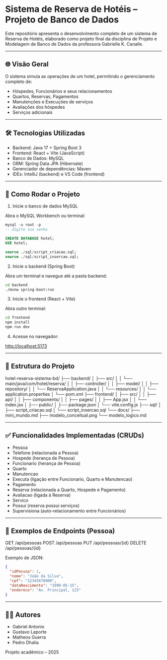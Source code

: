 # Sistema de Reserva de Hotéis – Projeto de Banco de Dados

Este repositório apresenta o desenvolvimento completo de um sistema de Reserva de Hotéis, elaborado como projeto final da disciplina de Projeto e Modelagem de Banco de Dados da professora Gabrielle K. Canalle.

---

## 🌐 Visão Geral

O sistema simula as operações de um hotel, permitindo o gerenciamento completo de:

* Hóspedes, Funcionários e seus relacionamentos
* Quartos, Reservas, Pagamentos
* Manutenções e Execuções de serviços
* Avaliações dos hóspedes
* Serviços adicionais

---

## 🛠️ Tecnologias Utilizadas

* Backend: Java 17 + Spring Boot 3
* Frontend: React + Vite (JavaScript)
* Banco de Dados: MySQL
* ORM: Spring Data JPA (Hibernate)
* Gerenciador de dependências: Maven
* IDEs: IntelliJ (backend) e VS Code (frontend)

---

## 🚀 Como Rodar o Projeto

1. Inicie o banco de dados MySQL

Abra o MySQL Workbench ou terminal:

```sql
mysql -u root -p
-- digite sua senha

CREATE DATABASE hotel;
USE hotel;

source ./sql/script_criacao.sql;
source ./sql/script_insercao.sql;
```

2. Inicie o backend (Spring Boot)

Abra um terminal e navegue até a pasta backend:

```bash
cd backend
./mvnw spring-boot:run
```

3. Inicie o frontend (React + Vite)

Abra outro terminal:

```bash
cd frontend
npm install
npm run dev
```

4. Acesse no navegador:

[http://localhost:5173](http://localhost:5173)

---

## 🧱 Estrutura do Projeto

hotel-reserva-sistema-bd/
├── backend/
│   ├── src/
│   │   └── main/java/com/hotel/reserva/
│   │       ├── controller/
│   │       ├── model/
│   │       ├── repository/
│   │       └── ReservaApplication.java
│   │   └── resources/
│   │       └── application.properties
│   └── pom.xml
├── frontend/
│   ├── src/
│   │   ├── api/
│   │   ├── components/
│   │   ├── pages/
│   │   ├── App.jsx
│   │   └── index.jsx
│   ├── public/
│   ├── package.json
│   └── vite.config.js
├── sql/
│   ├── script\_criacao.sql
│   └── script\_insercao.sql
└── docs/
├── mini\_mundo.md
├── modelo\_conceitual.png
└── modelo\_logico.md

---

## ✅ Funcionalidades Implementadas (CRUDs)

* Pessoa
* Telefone (relacionada a Pessoa)
* Hospede (herança de Pessoa)
* Funcionario (herança de Pessoa)
* Quarto
* Manutencao
* Executa (ligação entre Funcionario, Quarto e Manutencao)
* Pagamento
* Reserva (relacionada a Quarto, Hospede e Pagamento)
* Avaliacao (ligada à Reserva)
* Servico
* Possui (reserva possui serviços)
* Supervisiona (auto-relacionamento entre Funcionários)

---

## 🔁 Exemplos de Endpoints (Pessoa)

GET     /api/pessoas
POST    /api/pessoas
PUT     /api/pessoas/{id}
DELETE  /api/pessoas/{id}

Exemplo de JSON:

```json
{
  "idPessoa": 1,
  "nome": "João da Silva",
  "cpf": "12345678900",
  "dataNascimento": "1990-05-15",
  "endereco": "Av. Principal, 123"
}
```

---

## 👨‍💻 Autores

* Gabriel Antonio
* Gustavo Laporte
* Matheos Guerra
* Pedro Dhalia

Projeto acadêmico – 2025

